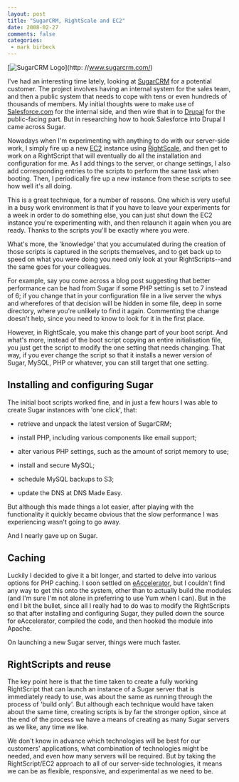 ```yaml
---
layout: post
title: "SugarCRM, RightScale and EC2"
date: 2008-02-27
comments: false
categories:
 - mark birbeck
---
```

[![SugarCRM Logo](http://www.sugarcrm.com/crm/images/SugarCRM_logo.gif)](http:
//www.sugarcrm.com/)

I've had an interesting time lately, looking at
[SugarCRM](http://www.sugarcrm.com/) for a potential customer. The project
involves having an internal system for the sales team, and then a public
system that needs to cope with tens or even hundreds of thousands of members.
My initial thoughts were to make use of
[Salesforce.com](http://www.salesforce.com/) for the internal side, and then
wire that in to [Drupal](/technology/drupal) for the public-facing part. But
in researching how to hook Salesforce into Drupal I came across Sugar.

<!-- more -->

  
Nowadays when I'm experimenting with anything to do with our server-side work,
I simply fire up a new [EC2](/technology/ec2) instance using
[RightScale](/technology/ec2), and then get to work on a RightScript that will
eventually do all the installation and configuration for me. As I add things
to the server, or change settings, I also add corresponding entries to the
scripts to perform the same task when booting. Then, I periodically fire up a
new instance from these scripts to see how well it's all doing.

  
This is a great technique, for a number of reasons. One which is very useful
in a busy work environment is that if you have to leave your experiments for a
week in order to do something else, you can just shut down the EC2 instance
you're experimenting with, and then relaunch it again when you are ready.
Thanks to the scripts you'll be exactly where you were.

  
What's more, the 'knowledge' that you accumulated during the creation of those
scripts is captured in the scripts themselves, and to get back up to speed on
what you were doing you need only look at your RightScripts--and the same goes
for your colleagues.

  
For example, say you come across a blog post suggesting that better
performance can be had from Sugar if some PHP setting is set to 7 instead of
6; if you change that in your configuration file in a live server the whys and
wherefores of that decision will be hidden in some file, deep in some
directory, where you're unlikely to find it again. Commenting the change
doesn't help, since you need to know to look for it in the first place.

  
However, in RightScale, you make this change part of your boot script. And
what's more, instead of the boot script copying an entire initialisation file,
you just get the script to modify the one setting that needs changing. That
way, if you ever change the script so that it installs a newer version of
Sugar, MySQL, PHP or whatever, you can still target that one setting.

  

## Installing and configuring Sugar

  
The initial boot scripts worked fine, and in just a few hours I was able to
create Sugar instances with 'one click', that:

  

  * retrieve and unpack the latest version of SugarCRM;
  

  * install PHP, including various components like email support;
  

  * alter various PHP settings, such as the amount of script memory to use;
  

  * install and secure MySQL;
  

  * schedule MySQL backups to S3;
  

  * update the DNS at DNS Made Easy.
  
  
  
But although this made things a lot easier, after playing with the
functionality it quickly became obvious that the slow performance I was
experiencing wasn't going to go away.

  
And I nearly gave up on Sugar.

  

## Caching

  
Luckily I decided to give it a bit longer, and started to delve into various
options for PHP caching. I soon settled on
[eAccelerator](http://eaccelerator.net/), but I couldn't find any way to get
this onto the system, other than to actually build the modules (and I'm sure
I'm not alone in preferring to use Yum when I can). But in the end I bit the
bullet, since all I really had to do was to modify the RightScripts so that
after installing and configuring Sugar, they pulled down the source for
eAccelerator, compiled the code, and then hooked the module into Apache.

  
On launching a new Sugar server, things were much faster.

  

## RightScripts and reuse

  
The key point here is that the time taken to create a fully working
RightScript that can launch an instance of a Sugar server that is immediately
ready to use, was about the same as running through the process of 'build
only'. But although each technique would have taken about the same time,
creating scripts is by far the stronger option, since at the end of the
process we have a means of creating as many Sugar servers as we like, any time
we like.

  
We don't know in advance which technologies will be best for our customers'
applications, what combination of technologies might be needed, and even how
many servers will be required. But by taking the RightScript/EC2 approach to
all of our server-side technologies, it means we can be as flexible,
responsive, and experimental as we need to be.

